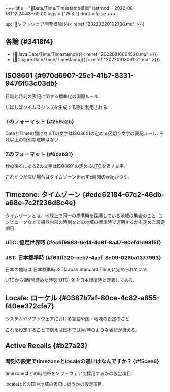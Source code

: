 +++
title = "📝Date/Time/Timestamp概論"
lastmod = 2022-08-16T12:24:43+09:00
tags = ["WIKI"]
draft = false
+++

up: [📂ソフトウェア開発概論]({{< relref "20220220102738.md" >}})


## 各論 {#3418f4}

-   [📝Java Date/Time/Timestamp]({{< relref "20220816064530.md" >}})
-   [📝Clojure Date/Time/Timestamp]({{< relref "20220313061121.md" >}})


## ISO8601 {#970d6907-25e1-41b7-8331-9476f53c03db}

日時と時刻の表記に関する標準化の国際ルール.

しばしばタイムスタンプを生成する際に利用される.


### Tのフォーマット {#256a2b}

DateとTimeの間にあるTの文字はISO8601の定める区切り文字の表記ルール. それ以上の特別な意味はない.


### Zのフォーマット {#6dab31}

秒の後ろにあるZの文字はISO8601の定める[UTC](#ec6f9983-6e14-4d9f-8a47-90efd1d98f5f)を表す文字.

これがつかない場合はタイムゾーンを示す±時間の表記がつく.


## Timezone: タイムゾーン {#edc62184-67c2-46db-a68e-7c2f236d8c4e}

タイムゾーンとは、地球上で同一の標準時を採用している地域の集合のこと. コンピュータなどで機器内部の時刻をどの地域の標準時で運用するかを定めた設定項目.


### UTC: 協定世界時 {#ec6f9983-6e14-4d9f-8a47-90efd1d98f5f}


### JST: 日本標準時 {#f63ff320-ceb7-4acf-8e09-026ba1377993}

日本の地域は 日本標準時JST(Japan Standard Time)に定められている.

UTCから9時間進めた時刻(UTC+9)を日本標準時と定義してある.


## Locale: ローケル {#0387b7af-80ca-4c82-a855-f40ee372cfa7}

システムやソフトウェアにおける言語や国・地域の設定のこと.

これを設定することで例えば日本では月/年のような表記が扱える.


## Active Recalls {#b27a23}


### 時刻の設定でtimezoneとlocaleの違いはなんですか？ {#f5cee6}

timezoneはどの時間帯をソフトウェアで採用するかの設定項目.

localeはどの国や地域の表記に従うかの設定項目.
